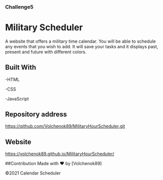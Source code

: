 
### Challenge5

# Military Scheduler

A website that offers a military time calendar. 
You will be able to schedule any events that you wish to add.
It will save your tasks and it displays past, present and future with different colors.




## Built With

-HTML

-CSS

-JavaScript

## Repository address
https://github.com/Volchenok89/MilitaryHourScheduler.git

## Website

https://volchenok89.github.io/MilitaryHourScheduler/






##Contribution
Made with ❤️ by [Volchenok89]

©️2021 Calendar Scheduler
